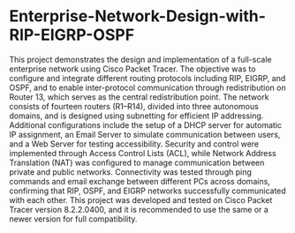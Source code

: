 # Enterprise-Network-Design-with-RIP-EIGRP-OSPF
This project demonstrates the design and implementation of a full-scale enterprise network using Cisco Packet Tracer. The objective was to configure and integrate different routing protocols including RIP, EIGRP, and OSPF, and to enable inter-protocol communication through redistribution on Router 13, which serves as the central redistribution point. The network consists of fourteen routers (R1–R14), divided into three autonomous domains, and is designed using subnetting for efficient IP addressing. Additional configurations include the setup of a DHCP server for automatic IP assignment, an Email Server to simulate communication between users, and a Web Server for testing accessibility. Security and control were implemented through Access Control Lists (ACL), while Network Address Translation (NAT) was configured to manage communication between private and public networks. Connectivity was tested through ping commands and email exchange between different PCs across domains, confirming that RIP, OSPF, and EIGRP networks successfully communicated with each other. This project was developed and tested on Cisco Packet Tracer version 8.2.2.0400, and it is recommended to use the same or a newer version for full compatibility.
